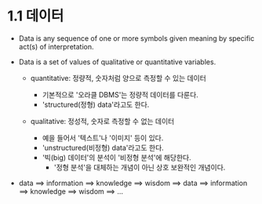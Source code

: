 # 1.1 데이터
    
* Data is any sequence of one or more symbols given meaning by specific act(s) of interpretation.

* Data is a set of values of qualitative or quantitative variables.
    - quantitative: 정량적, 숫자처럼 양으로 측정할 수 있는 데이터
        - 기본적으로 '오라클 DBMS'는 정량적 데이터를 다룬다.
        - 'structured(정형) data'라고도 한다.

    - qualitative: 정성적, 숫자로 측정할 수 없는 데이터
        - 예을 들어서 '텍스트'나 '이미지' 등이 있다.
        - 'unstructured(비정형) data'라고도 한다.
        - '빅(big) 데이터'의 분석이 '비정형 분석'에 해당한다.
            - '정형 분석'을 대체하는 개념이 아닌 상호 보완적인 개념이다.

* data ==> information ==> knowledge ==> wisdom ==> data ==> information ==> knowledge ==> wisdom ==> ...
